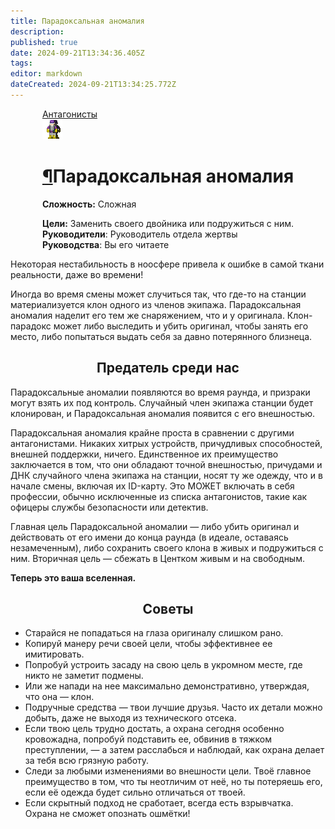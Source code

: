 ```yaml
---
title: Парадоксальная аномалия
description: 
published: true
date: 2024-09-21T13:34:36.405Z
tags: 
editor: markdown
dateCreated: 2024-09-21T13:34:25.772Z
---
```


 <div style="display: flex; justify-content: center;">
<div class="roles-passport antag">
    <div class="title antag"><a href="/roles/command" class="is-internal-link is-valid-page">Антагонисты</a></div>
    <div>
      <div><div><img src="/roles/paradox-anomaly.png"></div></div>
      <div><div>
        <h1 id="старший-медицинский-офицер" class="toc-header"><a class="toc-anchor" href="#старший-медицинский-офицер">¶</a>Парадоксальная аномалия</h1>
        <p><strong>Сложность:</strong> Сложная</p>
        <strong>Цели:</strong> Заменить своего двойника или подружиться с ним.<br>
        <b>Руководители</b>: Руководитель отдела жертвы<br>
        <b>Руководства</b>: Вы его читаете
        </div></div>
    </div>
  </div>
</div>

Некоторая нестабильность в ноосфере привела к ошибке в самой ткани реальности, даже во времени!

Иногда во время смены может случиться так, что где-то на станции материализуется клон одного из членов экипажа. Парадоксальная аномалия наделит его тем же снаряжением, что и у оригинала. Клон-парадокс может либо выследить и убить оригинал, чтобы занять его место, либо попытаться выдать себя за давно потерянного близнеца.

## <center>Предатель среди нас</center>

Парадоксальные аномалии появляются во время раунда, и призраки могут взять их под контроль. Случайный член экипажа станции будет клонирован, и Парадоксальная аномалия появится с его внешностью.

Парадоксальная аномалия крайне проста в сравнении с другими антагонистами. Никаких хитрых устройств, причудливых способностей, внешней поддержки, ничего. Единственное их преимущество заключается в том, что они обладают точной внешностью, причудами и ДНК случайного члена экипажа на станции, носят ту же одежду, что и в начале смены, включая их ID-карту. Это МОЖЕТ включать в себя профессии, обычно исключенные из списка антагонистов, такие как офицеры службы безопасности или детектив.

Главная цель Парадоксальной аномалии — либо убить оригинал и действовать от его имени до конца раунда (в идеале, оставаясь незамеченным), либо сохранить своего клона в живых и подружиться с ним. Вторичная цель — сбежать в Центком живым и на свободным. 

**Теперь это ваша вселенная.** 

## <center>Советы</center>

- Старайся не попадаться на глаза оригиналу слишком рано.
- Копируй манеру речи своей цели, чтобы эффективнее ее имитировать.
- Попробуй устроить засаду на свою цель в укромном месте, где никто не заметит подмены.
- Или же напади на нее максимально демонстративно, утверждая, что она — клон.
- Подручные средства — твои лучшие друзья. Часто их детали можно добыть, даже не выходя из технического отсека.
- Если твою цель трудно достать, а охрана сегодня особенно кровожадна, попробуй подставить ее, обвинив в тяжком преступлении, — а затем расслабься и наблюдай, как охрана делает за тебя всю грязную работу.
- Следи за любыми изменениями во внешности цели. Твоё главное преимущество в том, что ты неотличим от неё, но ты потеряешь его, если её одежда будет сильно отличаться от твоей.
- Если скрытный подход не сработает, всегда есть взрывчатка. Охрана не сможет опознать ошмётки!

